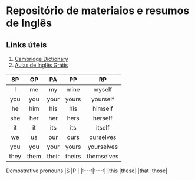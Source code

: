 # Repositório de materiaios e resumos de Inglês

## Links úteis
1. [Cambridge Dictionary](https://dictionary.cambridge.org/pt/)
1. [Aulas de Inglês Grátis](https://aulasdeinglesgratis.net/)

|SP   |OP   | PA  |PP    |RP        |
|:---:|:---:|:---:|:---: |:---:     |
|I    |me   |my   |mine  |myself    |
|you  |you  |your |yours |yourself  |
|he   |him  |his  |his   |himself   |
|she  |her  |her  |hers  |herself   |
|it   |it   |its  |its   |itself    |
|we   |us   |our  |ours  |ourselves |
|you  |you  |your |yours |yourselves|
|they |them |their|theirs|themselves|

Demostrative pronouns
|S    |P    |
|:---:|:---:|
|this |these|
|that |those|

